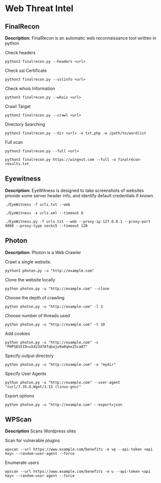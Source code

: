 # Web Threat Intel

## FinalRecon

**Description:** FinalRecon is an automatic web reconnaissance tool written in python

Check headers

`python3 finalrecon.py --headers <url>`

Check ssl Certificate

`python3 finalrecon.py --sslinfo <url>`

Check whois Information

`python3 finalrecon.py --whois <url>`

Crawl Target

`python3 finalrecon.py --crawl <url>`

Directory Searching

`python3 finalrecon.py --dir <url> -e txt,php -w /path/to/wordlist`

Full scan

`python3 finalrecon.py --full <url>`

`python3 finalrecon.py https://wingnut.com --full -o finalrecon-results.txt`


## Eyewitness

**Description:** EyeWitness is designed to take screenshots of websites provide some server header info, and identify default credentials if known. 

`./EyeWitness -f urls.txt --web`

`./EyeWitness -x urls.xml --timeout 8 `

`./EyeWitness.py -f urls.txt --web --proxy-ip 127.0.0.1 --proxy-port 8080 --proxy-type socks5 --timeout 120`


## Photon

**Description:** Photon is a Web Crawler

Crawl a single website.

`python3 photon.py -u "http://example.com"`

Clone the website locally

`python photon.py -u "http://example.com" --clone`

Choose the depth of crawling

`python photon.py -u "http://example.com" -l 3`

Choose number of threads used

`python photon.py -u "http://example.com" -t 10`

Add cookies

`python photon.py -u "http://example.com" -c "PHPSESSID=u5423d78fqbaju9a0qke25ca87"`

Specify output directory

`python photon.py -u "http://example.com" -o "mydir"`

Specify User Agents

`python photon.py -u "http://example.com" --user-agent "curl/7.35.0,Wget/1.15 (linux-gnu)"`

Export options

`python photon.py -u "http://example.com" --export=json`

## WPScan

**Description** Scans Wordpress sites

Scan for vulnerable plugins

`wpscan --url https://www.example.com/benefits -e vp --api-token <api key> --random-user-agent --force`

Enumerate users

`wpscan --url https://www.example.com/benefits -e u --api-token <api key> --random-user-agent --force`

